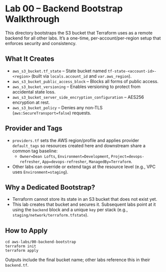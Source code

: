 # Lab 00 – Backend Bootstrap Walkthrough

This directory bootstraps the S3 bucket that Terraform uses as a remote backend for all other labs. It’s a one-time, per-account/per-region setup that enforces security and consistency.

## What It Creates

- `aws_s3_bucket.tf_state` – State bucket named `tf-state-<account-id>-<region>` (built via `locals.account_id` and `var.aws_region`).
- `aws_s3_bucket_public_access_block` – Blocks all forms of public access.
- `aws_s3_bucket_versioning` – Enables versioning to protect from accidental state loss.
- `aws_s3_bucket_server_side_encryption_configuration` – AES256 encryption at rest.
- `aws_s3_bucket_policy` – Denies any non-TLS (`aws:SecureTransport=false`) requests.

## Provider and Tags

- `providers.tf` sets the AWS region/profile and applies provider `default_tags` so resources created here and downstream share a common tag baseline:
  - `Owner=Dean Lofts`, `Environment=Development`, `Project=devops-refresher`, `App=devops-refresher`, `ManagedBy=Terraform`.
- Other labs can override or extend tags at the resource level (e.g., VPC uses `Environment=staging`).

## Why a Dedicated Bootstrap?

- Terraform cannot store its state in an S3 bucket that does not exist yet.
- This lab creates that bucket and secures it. Subsequent labs point at it using the `backend` block and a unique `key` per stack (e.g., `staging/network/terraform.tfstate`).

## How to Apply

```
cd aws-labs/00-backend-bootstrap
terraform init
terraform apply
```

Outputs include the final bucket name; other labs reference this in their `backend.tf`.
